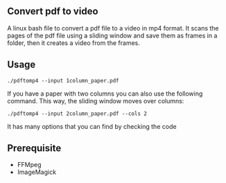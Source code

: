 ## Convert pdf to video

A linux bash file to convert a pdf file to a video in mp4 format. It scans the pages of the pdf file using a sliding window and save them as frames in a folder, then it creates a video from the frames.


## Usage

```
./pdftomp4 --input 1column_paper.pdf
```

If you have a paper with two columns you can also use the following command. This way, the sliding window moves over columns:

```
./pdftomp4 --input 2column_paper.pdf --cols 2
```

It has many options that you can find by checking the code


## Prerequisite

  - FFMpeg
  - ImageMagick
